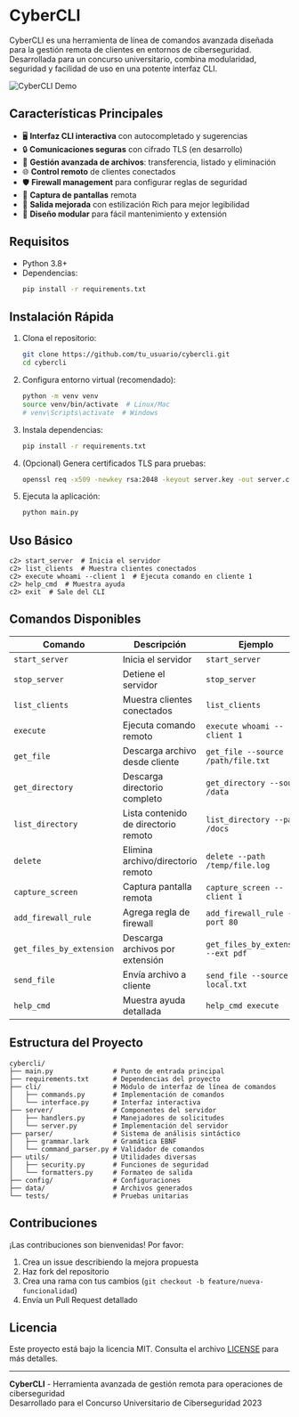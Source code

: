 # CyberCLI

CyberCLI es una herramienta de línea de comandos avanzada diseñada para la gestión remota de clientes en entornos de ciberseguridad. Desarrollada para un concurso universitario, combina modularidad, seguridad y facilidad de uso en una potente interfaz CLI.

![CyberCLI Demo](https://via.placeholder.com/800x400.png?text=CyberCLI+Interface+Demo)

## Características Principales

- 🖥️ **Interfaz CLI interactiva** con autocompletado y sugerencias
- 🔒 **Comunicaciones seguras** con cifrado TLS (en desarrollo)
- 📁 **Gestión avanzada de archivos**: transferencia, listado y eliminación
- 🌐 **Control remoto** de clientes conectados
- 🛡️ **Firewall management** para configurar reglas de seguridad
- 📸 **Captura de pantallas** remota
- 💬 **Salida mejorada** con estilización Rich para mejor legibilidad
- 🧩 **Diseño modular** para fácil mantenimiento y extensión

## Requisitos

- Python 3.8+
- Dependencias:
  ```bash
  pip install -r requirements.txt
  ```

## Instalación Rápida

1. Clona el repositorio:
   ```bash
   git clone https://github.com/tu_usuario/cybercli.git
   cd cybercli
   ```

2. Configura entorno virtual (recomendado):
   ```bash
   python -m venv venv
   source venv/bin/activate  # Linux/Mac
   # venv\Scripts\activate  # Windows
   ```

3. Instala dependencias:
   ```bash
   pip install -r requirements.txt
   ```

4. (Opcional) Genera certificados TLS para pruebas:
   ```bash
   openssl req -x509 -newkey rsa:2048 -keyout server.key -out server.crt -days 365 -nodes -subj "/CN=localhost"
   ```

5. Ejecuta la aplicación:
   ```bash
   python main.py
   ```

## Uso Básico

```plaintext
c2> start_server  # Inicia el servidor
c2> list_clients  # Muestra clientes conectados
c2> execute whoami --client 1  # Ejecuta comando en cliente 1
c2> help_cmd  # Muestra ayuda
c2> exit  # Sale del CLI
```

## Comandos Disponibles

| Comando                  | Descripción                                  | Ejemplo                          |
|--------------------------|----------------------------------------------|----------------------------------|
| `start_server`           | Inicia el servidor                           | `start_server`                   |
| `stop_server`            | Detiene el servidor                          | `stop_server`                    |
| `list_clients`           | Muestra clientes conectados                  | `list_clients`                   |
| `execute`                | Ejecuta comando remoto                       | `execute whoami --client 1`      |
| `get_file`               | Descarga archivo desde cliente               | `get_file --source /path/file.txt` |
| `get_directory`          | Descarga directorio completo                 | `get_directory --source /data`   |
| `list_directory`         | Lista contenido de directorio remoto         | `list_directory --path /docs`    |
| `delete`                 | Elimina archivo/directorio remoto            | `delete --path /temp/file.log`   |
| `capture_screen`         | Captura pantalla remota                      | `capture_screen --client 1`      |
| `add_firewall_rule`      | Agrega regla de firewall                     | `add_firewall_rule --port 80`    |
| `get_files_by_extension` | Descarga archivos por extensión              | `get_files_by_extension --ext pdf` |
| `send_file`              | Envía archivo a cliente                      | `send_file --source local.txt`   |
| `help_cmd`               | Muestra ayuda detallada                      | `help_cmd execute`               |

## Estructura del Proyecto

```plaintext
cybercli/
├── main.py               # Punto de entrada principal
├── requirements.txt      # Dependencias del proyecto
├── cli/                  # Módulo de interfaz de línea de comandos
│   ├── commands.py       # Implementación de comandos
│   └── interface.py      # Interfaz interactiva
├── server/               # Componentes del servidor
│   ├── handlers.py       # Manejadores de solicitudes
│   └── server.py         # Implementación del servidor
├── parser/               # Sistema de análisis sintáctico
│   ├── grammar.lark      # Gramática EBNF
│   └── command_parser.py # Validador de comandos
├── utils/                # Utilidades diversas
│   ├── security.py       # Funciones de seguridad
│   └── formatters.py     # Formateo de salida
├── config/               # Configuraciones
├── data/                 # Archivos generados
└── tests/                # Pruebas unitarias
```

## Contribuciones

¡Las contribuciones son bienvenidas! Por favor:

1. Crea un issue describiendo la mejora propuesta
2. Haz fork del repositorio
3. Crea una rama con tus cambios (`git checkout -b feature/nueva-funcionalidad`)
4. Envía un Pull Request detallado

## Licencia

Este proyecto está bajo la licencia MIT. Consulta el archivo [LICENSE](LICENSE) para más detalles.

---

**CyberCLI** - Herramienta avanzada de gestión remota para operaciones de ciberseguridad  
Desarrollado para el Concurso Universitario de Ciberseguridad 2023